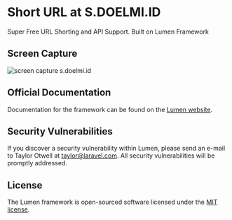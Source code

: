 # Short URL at S.DOELMI.ID

Super Free URL Shorting and API Support. Built on Lumen Framework

## Screen Capture
![screen capture s.doelmi.id](https://i.ibb.co/fqPMcZF/image.png)

## Official Documentation

Documentation for the framework can be found on the [Lumen website](https://lumen.laravel.com/docs).

## Security Vulnerabilities

If you discover a security vulnerability within Lumen, please send an e-mail to Taylor Otwell at taylor@laravel.com. All security vulnerabilities will be promptly addressed.

## License

The Lumen framework is open-sourced software licensed under the [MIT license](https://opensource.org/licenses/MIT).
